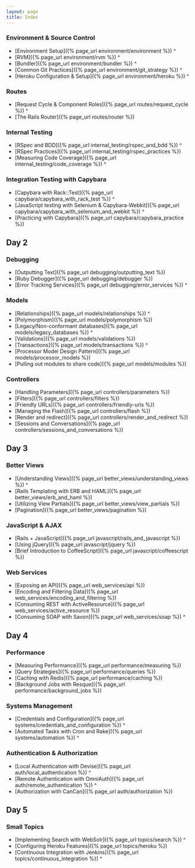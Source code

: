 ```yaml
---
layout: page
title: Index
---
```


###	Environment & Source Control

* [Environment Setup]({% page_url environment/environment %}) ^
* [RVM]({% page_url environment/rvm %}) ^
* [Bundler]({% page_url environment/bundler %}) ^
* [Common Git Practices]({% page_url environment/git_strategy %}) ^
* [Heroku Configuration & Setup]({% page_url environment/heroku %}) ^

###	Routes

* [Request Cycle & Component Roles]({% page_url routes/request_cycle %}) ^
* [The Rails Router]({% page_url routes/router %})

###	Internal Testing

* [RSpec and BDD]({% page_url internal_testing/rspec_and_bdd %}) ^
* [RSpec Practices]({% page_url internal_testing/rspec_practices %})
* [Measuring Code Coverage]({% page_url internal_testing/code_coverage %}) ^

###	Integration Testing with Capybara

* [Capybara with Rack::Test]({% page_url capybara/capybara_with_rack_test %}) ^
* [JavaScript testing with Selenium & Capybara-Webkit]({% page_url capybara/capybara_with_selenium_and_webkit %}) ^
* [Practicing with Capybara]({% page_url capybara/capybara_practice %})

## Day 2

###	Debugging

* [Outputting Text]({% page_url debugging/outputting_text %})
* [Ruby Debugger]({% page_url debugging/debugger %})
* [Error Tracking Services]({% page_url debugging/error_services %}) ^

###	Models

* [Relationships]({% page_url models/relationships %}) ^
* [Polymorphism]({% page_url models/polymorphism %})
* [Legacy/Non-conformant databases]({% page_url models/legacy_databases %}) ^
* [Validations]({% page_url models/validations %})
* [Transactions]({% page_url models/transactions %}) ^
* [Processor Model Design Pattern]({% page_url models/processor_models %})
* [Pulling out modules to share code]({% page_url models/modules %})

###	Controllers

* [Handling Parameters]({% page_url controllers/parameters %})
* [Filters]({% page_url controllers/filters %})
* [Friendly URLs]({% page_url controllers/friendly-urls %})
* [Managing the Flash]({% page_url controllers/flash %})
* [Render and redirect]({% page_url controllers/render_and_redirect %})
* [Sessions and Conversations]({% page_url controllers/sessions_and_conversations %})

## Day 3

###	Better Views

* [Understanding Views]({% page_url better_views/understanding_views %}) ^
* [Rails Templating with ERB and HAML]({% page_url better_views/erb_and_haml %})
* [Utilizing View Partials]({% page_url better_views/view_partials %})
* [Pagination]({% page_url better_views/pagination %})

###	JavaScript & AJAX

* [Rails + JavaScript]({% page_url javascript/rails_and_javascript %})
* [Using jQuery]({% page_url javascript/jquery %})
* [Brief Introduction to CoffeeScript]({% page_url javascript/coffeescript %})

###	Web Services

* [Exposing an API]({% page_url web_services/api %})
* [Encoding and Filtering Data]({% page_url web_services/encoding_and_filtering %})
* [Consuming REST with ActiveResource]({% page_url web_services/active_resource %})
* [Consuming SOAP with Savon]({% page_url web_services/soap %}) ^

## Day 4

### Performance

* [Measuring Performance]({% page_url performance/measuring %})
* [Query Strategies]({% page_url performance/queries %})
* [Caching with Redis]({% page_url performance/caching %})
* [Background Jobs with Resque]({% page_url performance/background_jobs %})

### Systems Management

* [Credentials and Configuration]({% page_url systems/credentials_and_configuration %}) ^
* [Automated Tasks with Cron and Rake]({% page_url systems/automation %}) ^

### Authentication & Authorization

* [Local Authentication with Devise]({% page_url auth/local_authentication %}) ^
* [Remote Authentication with OmniAuth]({% page_url auth/remote_authentication %}) ^
* [Authorization with CanCan]({% page_url auth/authorization %})

## Day 5

###	Small Topics

* [Implementing Search with WebSolr]({% page_url topics/search %}) ^
* [Configuring Heroku Features]({% page_url topics/heroku %})
* [Continuous Integration with Jenkins]({% page_url topics/continuous_integration %}) ^
